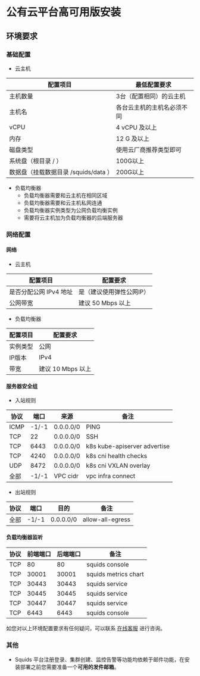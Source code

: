 # 公有云平台高可用版安装

## 环境要求

### 基础配置

* 云主机

| 配置项目                      | 最低配置要求        |
|---------------------------|---------------|
| 主机数量                      | 3台（配置相同）的云主机  |
| 主机名                       | 各台云主机的主机名必须不同 |
| vCPU                      | 4 vCPU 及以上    |
| 内存                        | 12 G 及以上      |
| 磁盘类型                      | 使用云厂商推荐类型即可   |
| 系统盘（根目录 / ）               | 100G以上        |
| 数据盘（挂载数据目录 /squids/data ） | 200G以上        |

* 负载均衡器
    * 负载均衡器需要和云主机在相同区域
    * 负载均衡器需要和云主机私网连通
    * 负载均衡器实例类型为公网负载均衡实例
    * 需要将云主机加为负载均衡器的后端服务器

### 网络配置

#### 网络

* 云主机

| 配置项目                      | 配置要求          |
|---------------------------|---------------|
| 是否分配公网 IPv4 地址            | 是（建议使用弹性公网IP） |
| 公网带宽                      | 建议 50 Mbps 以上 |

* 负载均衡器

| 配置项目 | 配置要求          |
|------|---------------|
| 实例类型 | 公网            |
| IP版本 | IPv4          |
| 带宽   | 建议 10 Mbps 以上 |

#### 服务器安全组

* 入站规则

| 协议   | 端口    | 来源        | 备注                           |
|------|-------|-----------|------------------------------|
| ICMP | -1/-1 | 0.0.0.0/0 | PING                         |
| TCP  | 22    | 0.0.0.0/0 | SSH                          |
| TCP  | 6443  | 0.0.0.0/0 | k8s kube-apiserver advertise |
| TCP  | 4240  | 0.0.0.0/0 | k8s cni health checks        |
| UDP  | 8472  | 0.0.0.0/0 | k8s cni VXLAN overlay        |
| 全部   | -1/-1 | VPC cidr  | vpc infra connect            |

* 出站规则

| 协议  | 端口    | 目的        | 备注                           |
|-----|-------|-----------|------------------------------|
| 全部  | -1/-1 | 0.0.0.0/0 | allow-all-egress             |

#### 负载均衡器监听

| 协议  | 前端端口  | 后端端口  | 备注                   |
|-----|-------|-------|----------------------|
| TCP | 80    | 80    | squids console       |
| TCP | 30001 | 30001 | squids metrics chart |
| TCP | 30443 | 30443 | squids service       |
| TCP | 30445 | 30445 | squids service       |
| TCP | 30447 | 30447 | squids service       |
| TCP | 6443  | 6443  | squids console       |

如您对以上环境配置要求有任何疑问，可以联系 [在线客服]() 进行咨询。

### 其他

* Squids 平台注册登录、集群创建、监控告警等功能均依赖于邮件功能，在安装部署之前您需要准备一个**可用的发件邮箱**。

